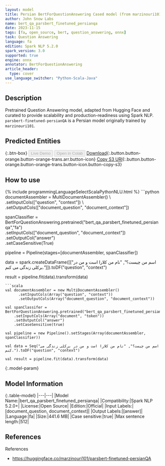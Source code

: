 ```yaml
---
layout: model
title: Persian BertForQuestionAnswering Cased model (from marzinouri101)
author: John Snow Labs
name: bert_qa_parsbert_finetuned_persianqa
date: 2023-11-15
tags: [fa, open_source, bert, question_answering, onnx]
task: Question Answering
language: fa
edition: Spark NLP 5.2.0
spark_version: 3.0
supported: true
engine: onnx
annotator: BertForQuestionAnswering
article_header:
  type: cover
use_language_switcher: "Python-Scala-Java"
---
```


## Description

Pretrained Question Answering model, adapted from Hugging Face and curated to provide scalability and production-readiness using Spark NLP. `parsbert-finetuned-persianQA` is a Persian model originally trained by `marzinouri101`.

## Predicted Entities



{:.btn-box}
<button class="button button-orange" disabled>Live Demo</button>
<button class="button button-orange" disabled>Open in Colab</button>
[Download](https://s3.amazonaws.com/auxdata.johnsnowlabs.com/public/models/bert_qa_parsbert_finetuned_persianqa_fa_5.2.0_3.0_1700013045523.zip){:.button.button-orange.button-orange-trans.arr.button-icon}
[Copy S3 URI](s3://auxdata.johnsnowlabs.com/public/models/bert_qa_parsbert_finetuned_persianqa_fa_5.2.0_3.0_1700013045523.zip){:.button.button-orange.button-orange-trans.button-icon.button-copy-s3}

## How to use



<div class="tabs-box" markdown="1">
{% include programmingLanguageSelectScalaPythonNLU.html %}
```python
documentAssembler = MultiDocumentAssembler() \
    .setInputCols(["question", "context"]) \
    .setOutputCols(["document_question", "document_context"])

spanClassifier = BertForQuestionAnswering.pretrained("bert_qa_parsbert_finetuned_persianqa","fa") \
    .setInputCols(["document_question", "document_context"]) \
    .setOutputCol("answer")\
    .setCaseSensitive(True)
    
pipeline = Pipeline(stages=[documentAssembler, spanClassifier])

data = spark.createDataFrame([["اسم من چیست؟", "نام من کلارا است و من در برکلی زندگی می کنم."]]).toDF("question", "context")

result = pipeline.fit(data).transform(data)
```
```scala
val documentAssembler = new MultiDocumentAssembler() 
      .setInputCols(Array("question", "context")) 
      .setOutputCols(Array("document_question", "document_context"))
 
val spanClassifer = BertForQuestionAnswering.pretrained("bert_qa_parsbert_finetuned_persianqa","fa") 
    .setInputCols(Array("document", "token")) 
    .setOutputCol("answer")
    .setCaseSensitive(true)

val pipeline = new Pipeline().setStages(Array(documentAssembler, spanClassifier))

val data = Seq("اسم من چیست؟", "نام من کلارا است و من در برکلی زندگی می کنم.").toDF("question", "context")

val result = pipeline.fit(data).transform(data)
```
</div>

{:.model-param}
## Model Information

{:.table-model}
|---|---|
|Model Name:|bert_qa_parsbert_finetuned_persianqa|
|Compatibility:|Spark NLP 5.2.0+|
|License:|Open Source|
|Edition:|Official|
|Input Labels:|[document_question, document_context]|
|Output Labels:|[answer]|
|Language:|fa|
|Size:|441.6 MB|
|Case sensitive:|true|
|Max sentence length:|512|

## References

References

- https://huggingface.co/marzinouri101/parsbert-finetuned-persianQA